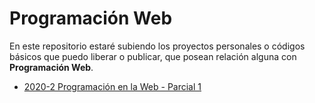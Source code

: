 # Programación Web

En este repositorio estaré subiendo los proyectos personales o códigos básicos que puedo liberar o publicar, que posean relación alguna con __Programación Web__.

* [2020-2 Programación en la Web - Parcial 1](ProgramaciónWeb_2020-2_Previo1)
